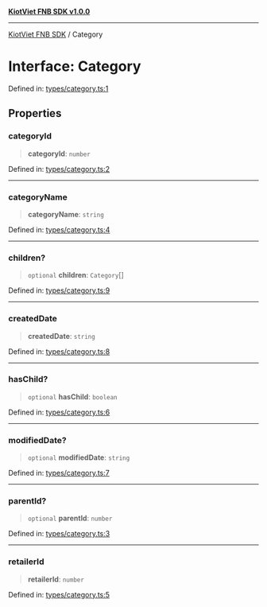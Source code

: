 [**KiotViet FNB SDK v1.0.0**](../README.md)

***

[KiotViet FNB SDK](../README.md) / Category

# Interface: Category

Defined in: [types/category.ts:1](https://github.com/doivjpxx/kiotviet-fnb-sdk/blob/bcbd7df6deab54bfd1409ee101bd2b627620e9ef/src/types/category.ts#L1)

## Properties

### categoryId

> **categoryId**: `number`

Defined in: [types/category.ts:2](https://github.com/doivjpxx/kiotviet-fnb-sdk/blob/bcbd7df6deab54bfd1409ee101bd2b627620e9ef/src/types/category.ts#L2)

***

### categoryName

> **categoryName**: `string`

Defined in: [types/category.ts:4](https://github.com/doivjpxx/kiotviet-fnb-sdk/blob/bcbd7df6deab54bfd1409ee101bd2b627620e9ef/src/types/category.ts#L4)

***

### children?

> `optional` **children**: `Category`[]

Defined in: [types/category.ts:9](https://github.com/doivjpxx/kiotviet-fnb-sdk/blob/bcbd7df6deab54bfd1409ee101bd2b627620e9ef/src/types/category.ts#L9)

***

### createdDate

> **createdDate**: `string`

Defined in: [types/category.ts:8](https://github.com/doivjpxx/kiotviet-fnb-sdk/blob/bcbd7df6deab54bfd1409ee101bd2b627620e9ef/src/types/category.ts#L8)

***

### hasChild?

> `optional` **hasChild**: `boolean`

Defined in: [types/category.ts:6](https://github.com/doivjpxx/kiotviet-fnb-sdk/blob/bcbd7df6deab54bfd1409ee101bd2b627620e9ef/src/types/category.ts#L6)

***

### modifiedDate?

> `optional` **modifiedDate**: `string`

Defined in: [types/category.ts:7](https://github.com/doivjpxx/kiotviet-fnb-sdk/blob/bcbd7df6deab54bfd1409ee101bd2b627620e9ef/src/types/category.ts#L7)

***

### parentId?

> `optional` **parentId**: `number`

Defined in: [types/category.ts:3](https://github.com/doivjpxx/kiotviet-fnb-sdk/blob/bcbd7df6deab54bfd1409ee101bd2b627620e9ef/src/types/category.ts#L3)

***

### retailerId

> **retailerId**: `number`

Defined in: [types/category.ts:5](https://github.com/doivjpxx/kiotviet-fnb-sdk/blob/bcbd7df6deab54bfd1409ee101bd2b627620e9ef/src/types/category.ts#L5)

